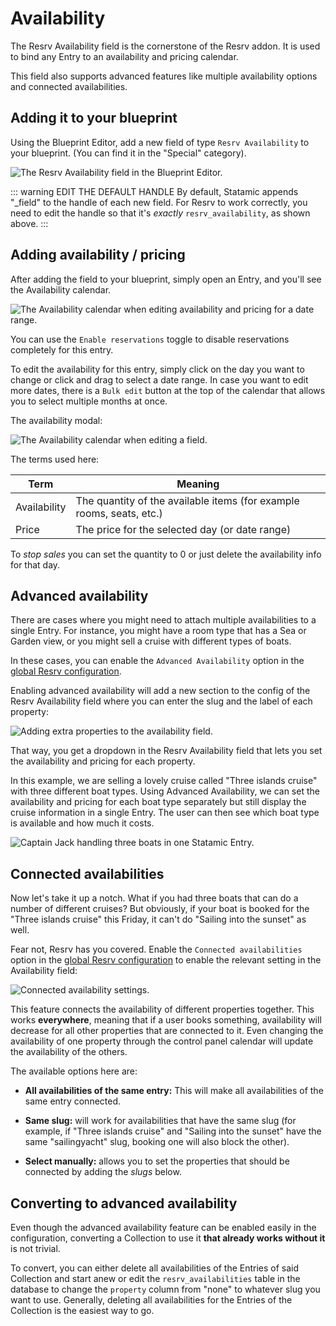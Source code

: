 # Availability

The Resrv Availability field is the cornerstone of the Resrv addon. It is used to bind any Entry to an availability and pricing calendar.

This field also supports advanced features like multiple availability options and connected availabilities.

## Adding it to your blueprint

Using the Blueprint Editor, add a new field of type `Resrv Availability` to your blueprint. (You can find it in the "Special" category).

<Image src="./img/resrv-availabilty-field.webp" alt="The Resrv Availability field in the Blueprint Editor." />

::: warning EDIT THE DEFAULT HANDLE
By default, Statamic appends "_field" to the handle of each new field. For Resrv to work correctly, you need to edit the handle so that it's *exactly* `resrv_availability`, as shown above.
:::

## Adding availability / pricing

After adding the field to your blueprint, simply open an Entry, and you'll see the Availability calendar.

<Image src="./img/resrv-availability-calendar.webp" alt="The Availability calendar when editing availability and pricing for a date range." />

You can use the `Enable reservations` toggle to disable reservations completely for this entry.

To edit the availability for this entry, simply click on the day you want to change or click and drag to select a date range. In case you want to edit more dates, there is a `Bulk edit` button at the top of the calendar that allows you to select multiple months at once.

The availability modal:

<Image src="./img/resrv-availability-calendar-edit.webp" alt="The Availability calendar when editing a field." />

The terms used here:

| Term          | Meaning     |
| ------------- | ------------- |
| Availability  | The quantity of the available items (for example rooms, seats, etc.) |
| Price         | The price for the selected day (or date range) |

To *stop sales* you can set the quantity to 0 or just delete the availability info for that day.

## Advanced availability

There are cases where you might need to attach multiple availabilities to a single Entry. For instance, you might have a room type that has a Sea or Garden view, or you might sell a cruise with different types of boats.

In these cases, you can enable the `Advanced Availability` option in the [global Resrv configuration](./configuration).

Enabling advanced availability will add a new section to the config of the Resrv Availability field where you can enter the slug and the label of each property:

<Image src="./img/resrv-advanced-availability.webp" alt="Adding extra properties to the availability field." />

That way, you get a dropdown in the Resrv Availability field that lets you set the availability and pricing for each property.

In this example, we are selling a lovely cruise called "Three islands cruise" with three different boat types. Using Advanced Availability, we can set the availability and pricing for each boat type separately but still display the cruise information in a single Entry. The user can then see which boat type is available and how much it costs.

<Image src="./img/resrv-advanced-availability-dropdown.webp" alt="Captain Jack handling three boats in one Statamic Entry." />

## Connected availabilities

Now let's take it up a notch. What if you had three boats that can do a number of different cruises? But obviously, if your boat is booked for the "Three islands cruise" this Friday, it can't do "Sailing into the sunset" as well.

Fear not, Resrv has you covered. Enable the `Connected availabilities` option in the [global Resrv configuration](./configuration) to enable the relevant setting in the Availability field:

<Image src="./img/resrv-advanced-availability-connected.webp" alt="Connected availability settings." />

This feature connects the availability of different properties together. This works **everywhere**, meaning that if a user books something, availability will decrease for all other properties that are connected to it. Even changing the availability of one property through the control panel calendar will update the availability of the others.

The available options here are:

- **All availabilities of the same entry:** This will make all availabilities of the same entry connected.

- **Same slug:** will work for availabilities that have the same slug (for example, if "Three islands cruise" and "Sailing into the sunset" have the same "sailingyacht" slug, booking one will also block the other).

- **Select manually:** allows you to set the properties that should be connected by adding the *slugs* below.

## Converting to advanced availability

Even though the advanced availability feature can be enabled easily in the configuration, converting a Collection to use it **that already works without it** is not trivial.

To convert, you can either delete all availabilities of the Entries of said Collection and start anew or edit the `resrv_availabilities` table in the database to change the `property` column from "none" to whatever slug you want to use. Generally, deleting all availabilities for the Entries of the Collection is the easiest way to go.
